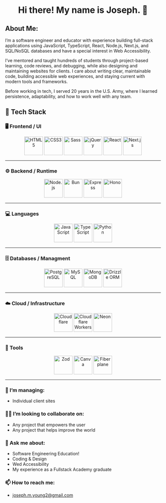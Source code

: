 # <p align="center">Hi there! My name is Joseph. 👋</p>
<p align="center">
  </p>
  
## About Me:
I’m a software engineer and educator with experience building full-stack applications using JavaScript, TypeScript, React, Node.js, Next.js, and SQL/NoSQL databases and have a special interest in Web Accessibility.

I’ve mentored and taught hundreds of students through project-based learning, code reviews, and debugging, while also designing and maintaining websites for clients. I care about writing clear, maintainable code, building accessible web experiences, and staying current with modern tools and frameworks. 

Before working in tech, I served 20 years in the U.S. Army, where I learned persistence, adaptability, and how to work well with any team.

## 🧩 Tech Stack

### 🖥️ Frontend / UI
<div align="center">
  <img src="https://cdn.jsdelivr.net/gh/devicons/devicon/icons/html5/html5-original-wordmark.svg" alt="HTML5" width="60" height="60"/>
  <img src="https://cdn.jsdelivr.net/gh/devicons/devicon/icons/css3/css3-original-wordmark.svg" alt="CSS3" width="60" height="60"/>
  <img src="https://cdn.jsdelivr.net/gh/devicons/devicon/icons/sass/sass-original.svg" alt="Sass" width="60" height="60"/>
  <img src="https://cdn.jsdelivr.net/gh/devicons/devicon/icons/jquery/jquery-plain-wordmark.svg" alt="jQuery" width="60" height="60"/>
  <img src="https://cdn.jsdelivr.net/gh/devicons/devicon/icons/react/react-original-wordmark.svg" alt="React" width="60" height="60"/>
  <img src="https://cdn.jsdelivr.net/gh/devicons/devicon/icons/nextjs/nextjs-original.svg" alt="Next.js" width="60" height="60"/>
</div>

---

### ⚙️ Backend / Runtime
<div align="center">
  <img src="https://cdn.jsdelivr.net/gh/devicons/devicon/icons/nodejs/nodejs-original.svg" alt="Node.js" width="60" height="60"/>
  <img src="https://cdn.jsdelivr.net/gh/devicons/devicon/icons/bun/bun-original.svg" alt="Bun" width="60" height="60"/>
  <img src="https://cdn.jsdelivr.net/gh/devicons/devicon/icons/express/express-original.svg" alt="Express" width="60" height="60"/>
  <img src="https://hono.dev/images/logo.svg" alt="Hono" width="60" height="60"/>
</div>

---

### 💻 Languages
<div align="center">
  <img src="https://cdn.jsdelivr.net/gh/devicons/devicon/icons/javascript/javascript-plain.svg" alt="JavaScript" width="60" height="60"/>
  <img src="https://cdn.jsdelivr.net/gh/devicons/devicon/icons/typescript/typescript-original.svg" alt="TypeScript" width="60" height="60"/>
  <img src="https://cdn.jsdelivr.net/gh/devicons/devicon/icons/python/python-original.svg" alt="Python" width="60" height="60"/>
</div>

---

### 🗄️ Databases / Managment
<div align="center">
  <img src="https://cdn.jsdelivr.net/gh/devicons/devicon/icons/postgresql/postgresql-original-wordmark.svg" alt="PostgreSQL" width="60" height="60"/>
  <img src="https://cdn.jsdelivr.net/gh/devicons/devicon/icons/mysql/mysql-original.svg" alt="MySQL" width="60" height="60"/>
  <img src="https://cdn.jsdelivr.net/gh/devicons/devicon/icons/mongodb/mongodb-original.svg" alt="MongoDB" width="60" height="60"/>
  <img src="https://images.ctfassets.net/sw4ojjqn6qvl/18smWj9R0PQ0yfsQurVCeu/3f47e4f9d73617ccd9a62be2c20de826/drizzle-logo.svg" alt="Drizzle ORM" width="60" height="60"/>
</div>

---

### ☁️ Cloud / Infrastructure
<div align="center">
  <img src="https://cdn.jsdelivr.net/gh/devicons/devicon/icons/cloudflare/cloudflare-original.svg" alt="Cloudflare" width="60" height="60"/>
  <img src="https://cdn.jsdelivr.net/gh/devicons/devicon/icons/cloudflareworkers/cloudflareworkers-original-wordmark.svg" alt="Cloudflare Workers" width="60" height="60"/>
  <img src="https://avatars.githubusercontent.com/u/77690634?s=48&v=4" alt="Neon" width="60" height="60"/>
</div>

---

### 🧰 Tools
<div align="center">
  <img src="https://zod.dev/logo/logo-glow.png" alt="Zod" width="60" height="60"/>
  <img src="https://cdn.jsdelivr.net/gh/devicons/devicon/icons/canva/canva-original.svg" alt="Canva" width="60" height="60"/>
  <img src="https://avatars.githubusercontent.com/u/61152955?s=200&v=4" alt="Fiberplane" width="60" height="60"/>
</div>

---

### 🔭 I’m managing:
- Individual client sites
### 🙋‍♂️ I’m looking to collaborate on:
- Any project that empowers the user
- Any project that helps improve the world
### 💬 Ask me about:
- Software Engineering Education!
- Coding & Design
- Wed Accessibility
- My experience as a Fullstack Academy graduate
### 📫 How to reach me:
- joseph.m.young2@gmail.com

